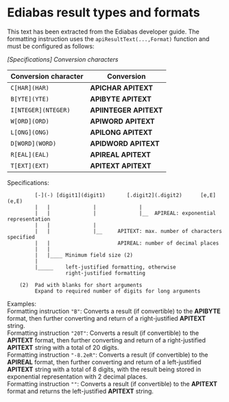 # Ediabas result types and formats
This text has been extracted from the Ediabas developer guide.
The formatting instruction uses the `apiResultText(...,Format)` function and must be configured as follows:

_\[Specifications\] Conversion characters_

| Conversion character | Conversion |
| -------------------- | ---------- |
| `C[HAR](HAR)` | **APICHAR APITEXT** |
| `B[YTE](YTE)` | **APIBYTE APITEXT** | 
| `I[NTEGER](NTEGER)` | **APIINTEGER APITEXT** | 
| `W[ORD](ORD)` | **APIWORD APITEXT** | 
| `L[ONG](ONG)` | **APILONG APITEXT** | 
| `D[WORD](WORD)` | **APIDWORD APITEXT** | 
| `R[EAL](EAL)` | **APIREAL APITEXT** |
| `T[EXT](EXT)` | **APITEXT APITEXT** |

Specifications:

```
         [-](-) [digit1](digit1)       [.digit2](.digit2)      [e,E](e,E)
         |   |              |              |
         |   |              |              |__  APIREAL: exponential representation
         |   |              |
         |   |              |__     APITEXT: max. number of characters specified
         |   |                      APIREAL: number of decimal places
         |   |
         |   |____ Minimum field size (2)
         |
         |_____    left-justified formatting, otherwise
                   right-justified formatting

    (2)  Pad with blanks for short arguments
         Expand to required number of digits for long arguments
```

Examples:  
Formatting instruction `"B"`: Converts a result (if convertible) to the **APIBYTE** format, then further converting and return of a right-justified **APITEXT** string.  
Formatting instruction `"20T"`: Converts a result (if convertible) to the **APITEXT** format, then further converting and return of a right-justified **APITEXT** string with a total of 20 digits.  
Formatting instruction `"-8.2eR"`: Converts a result (if convertible) to the **APIREAL** format, then further converting and return of a left-justified **APITEXT** string with a total of 8 digits, with the result being stored in exponential representation with 2 decimal places.  
Formatting instruction `""`: Converts a result (if convertible) to the **APITEXT** format and returns the left-justified **APITEXT** string.
